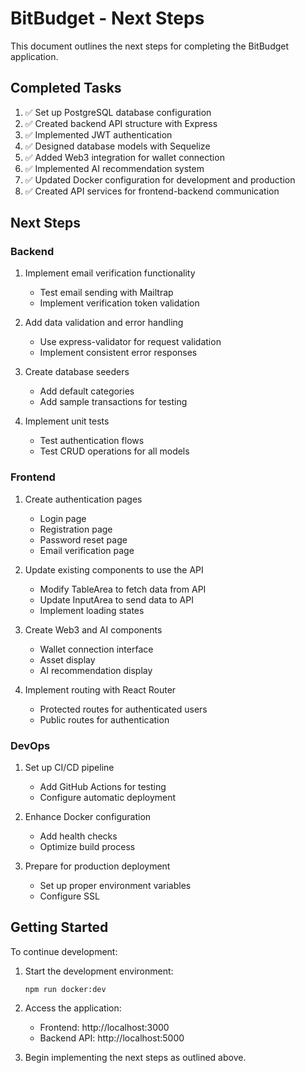 # BitBudget - Next Steps

This document outlines the next steps for completing the BitBudget application.

## Completed Tasks

1. ✅ Set up PostgreSQL database configuration
2. ✅ Created backend API structure with Express
3. ✅ Implemented JWT authentication
4. ✅ Designed database models with Sequelize
5. ✅ Added Web3 integration for wallet connection
6. ✅ Implemented AI recommendation system
7. ✅ Updated Docker configuration for development and production
8. ✅ Created API services for frontend-backend communication

## Next Steps

### Backend

1. Implement email verification functionality
   - Test email sending with Mailtrap
   - Implement verification token validation

2. Add data validation and error handling
   - Use express-validator for request validation
   - Implement consistent error responses

3. Create database seeders
   - Add default categories
   - Add sample transactions for testing

4. Implement unit tests
   - Test authentication flows
   - Test CRUD operations for all models

### Frontend

1. Create authentication pages
   - Login page
   - Registration page
   - Password reset page
   - Email verification page

2. Update existing components to use the API
   - Modify TableArea to fetch data from API
   - Update InputArea to send data to API
   - Implement loading states

3. Create Web3 and AI components
   - Wallet connection interface
   - Asset display
   - AI recommendation display

4. Implement routing with React Router
   - Protected routes for authenticated users
   - Public routes for authentication

### DevOps

1. Set up CI/CD pipeline
   - Add GitHub Actions for testing
   - Configure automatic deployment

2. Enhance Docker configuration
   - Add health checks
   - Optimize build process

3. Prepare for production deployment
   - Set up proper environment variables
   - Configure SSL

## Getting Started

To continue development:

1. Start the development environment:
   ```
   npm run docker:dev
   ```

2. Access the application:
   - Frontend: http://localhost:3000
   - Backend API: http://localhost:5000

3. Begin implementing the next steps as outlined above.